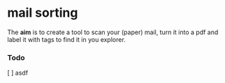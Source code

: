 # mail sorting
The **aim** is to create a tool to scan your (paper) mail, turn it into a pdf and label it with tags to find it in you explorer.
### Todo
[ ] asdf

<!--stackedit_data:
eyJoaXN0b3J5IjpbMTcyNDE1NDk5Ml19
-->